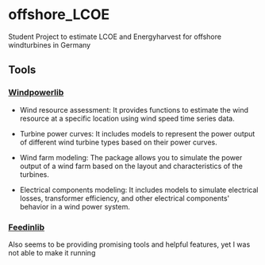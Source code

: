# offshore_LCOE
Student Project to estimate LCOE and Energyharvest for offshore windturbines in Germany


## Tools

### [Windpowerlib](https://windpowerlib.readthedocs.io/en/stable/)
- Wind resource assessment: It provides functions to estimate the wind resource at a specific location using wind speed time series data.

- Turbine power curves: It includes models to represent the power output of different wind turbine types based on their power curves.

- Wind farm modeling: The package allows you to simulate the power output of a wind farm based on the layout and characteristics of the turbines.

- Electrical components modeling: It includes models to simulate electrical losses, transformer efficiency, and other electrical components' behavior in a wind power system.

### [Feedinlib](https://github.com/oemof/feedinlib)
Also seems to be providing promising tools and helpful features, yet I was not able to make it running